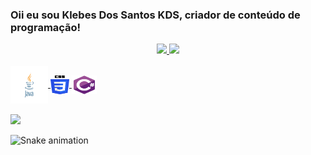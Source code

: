 ### Oii eu sou  Klebes Dos Santos KDS, criador de conteúdo de programação!
<div align="center">
  <a href="https://github.com/klebes">
  <img height="180em" src="https://github-readme-stats.vercel.app/api?username=Klebes&show_icons=true&theme=dark&include_all_commits=true&count_private=true"/>
  <img height="180em" src="https://github-readme-stats.vercel.app/api/top-langs/?username=klebes&layout=compact&langs_count=7&theme=dark"/>
</div>
<div style="display: inline_block"><br>
  <img align="center" alt="Rafa-Js" height="60" width="60" src="https://raw.githubusercontent.com/klebes/klebes/31244fab3135c924befd948f1382ef3beee2ac0e/.github/workflows/Java_(programming_language)-Logo.wine.svg">
  <img align="center" alt="Rafa-Python" height="30" width="30" src="https://raw.githubusercontent.com/klebes/klebes/main/.github/workflows/CSS3_logo_and_wordmark.svg.png">
  <img align="center" alt="Rafa-Csharp" height="30" width="40" src="https://raw.githubusercontent.com/devicons/devicon/master/icons/csharp/csharp-original.svg">
</div>
  
  <div> 
    <br>
  <a href="https://www.linkedin.com/in/blogdoklebesti/" target="_blank"><img src="https://img.shields.io/badge/-LinkedIn-%230077B5?style=for-the-badge&logo=linkedin&logoColor=white" target="_blank"></a> 
 
  ![Snake animation](https://github.com/klebes/klebes/blob/output/github-contribution-grid-snake.svg)
 
</div>
